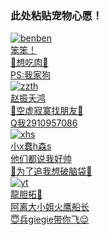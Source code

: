 ### 此处粘贴宠物心愿！

<div class="flink-list">
    <div class="flink-list-item">
        <a href=" " title="" target="_blank">
            <div class="flink-item-icon">
                <img src="../../img/benben.jpg" alt="benben">
            </div>
            <div class="flink-item-name"> 笨笨！</div>
            <div class="flink-item-desc"> 🤤想吃肉🤤 <br> PS:我家狗 </div>
        </a >
    </div>
</div>

<div class="flink-list">
    <div class="flink-list-item">
        <a href=" " title="" target="_blank">
            <div class="flink-item-icon">
                <img src="../../img/zzth.jpg" alt="zzth">
            </div>
            <div class="flink-item-name">赵振夭鸿</div>
            <div class="flink-item-desc"> 🤗空虚寂寞找朋友🥴 <br> Q我2910957086</div>
        </a >
    </div>
</div>

<div class="flink-list">
    <div class="flink-list-item">
        <a href=" " title="" target="_blank">
            <div class="flink-item-icon">
                <img src="../../img/xhs.png" alt="xhs">
            </div>
            <div class="flink-item-name">小x蠢h森s</div>
            <div class="flink-item-desc"> 他们都说我好帅 <br> 🥵为了追我想破脑袋🥵 </div>
        </a >
    </div>
</div>

<div class="flink-list">
    <div class="flink-list-item">
        <a href=" " title="" target="_blank">
            <div class="flink-item-icon">
                <img src="../../img/yt.jpg" alt="yt">
            </div>
            <div class="flink-item-name"> 龍胆拓🤯 </div>
            <div class="flink-item-desc"> 阿离大小姐火鹰船长 <br> 😇兵giegie带你飞😌 </div>
        </a >
    </div>
</div>